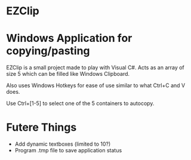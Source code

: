 # EZClip

<h1>Windows Application for copying/pasting</h1>

EZClip is a small project made to play with Visual C#.
Acts as an array of size 5 which can be filled like Windows Clipboard.

Also uses Windows Hotkeys for ease of use similar to what Ctrl+C and V does.

Use Ctrl+[1-5] to select one of the 5 containers to autocopy.

<h1>Futere Things</h1>

<ul>
  <li>Add dynamic textboxes (limited to 10?)</li>
  <li>Program .tmp file to save application status</li>
</ul>

